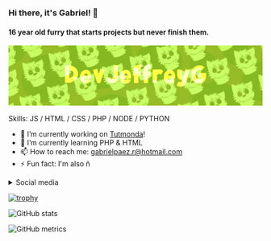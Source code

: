 ### Hi there, it's Gabriel! 👋
#### 16 year old furry that starts projects but never finish them.
![16 year old furry that starts projects but never finish them.](https://github.com/DevJeffreyG/DevJeffreyG/blob/master/Banner.png?raw=true)


Skills: JS / HTML / CSS / PHP / NODE / PYTHON

- 🔭 I’m currently working on [Tutmonda](https://github.com/Jleguim/tutmonda-project)! 
- 🌱 I’m currently learning PHP & HTML 
- 📫 How to reach me: gabrielpaez.r@hotmail.com 
- ⚡ Fun fact: I'm also ñ 

<details><summary>Social media</summary>
  <div align="center">
    <a href="https://github.com/DevJeffreyG"><img title="GitHub" src='https://cdn.jsdelivr.net/npm/simple-icons@3.0.1/icons/github.svg' alt='github' height='40'></a> 
    <a href="https://twitter.com/JeffreyG__"><img title="'Business' Twitter" src='https://cdn.jsdelivr.net/npm/simple-icons@3.0.1/icons/twitter.svg' alt='twitter' height='40'></a> 
    <a href="https://twitter.com/fakeJeffreyG"><img title="Personal Twitter" src='https://cdn.jsdelivr.net/npm/simple-icons@3.0.1/icons/twitter.svg' alt='twitter' height='40'></a> 
    <a href="https://www.youtube.com/JeffreyG"><img title="YouTube" src='https://cdn.jsdelivr.net/npm/simple-icons@3.0.1/icons/youtube.svg' alt='youtube' height='40'></a>
  </div>
</details>

<!--[<img src='https://cdn.jsdelivr.net/npm/simple-icons@3.0.1/icons/github.svg' alt='github' height='40'>](https://github.com/DevJeffreyG)  [<img src='https://cdn.jsdelivr.net/npm/simple-icons@3.0.1/icons/twitter.svg' alt='twitter' height='40'>](https://twitter.com/JeffreyG__) [<img src='https://cdn.jsdelivr.net/npm/simple-icons@3.0.1/icons/twitter.svg' alt='twitter' height='40'>](https://twitter.com/fakeJeffreyG) [<img src='https://cdn.jsdelivr.net/npm/simple-icons@3.0.1/icons/youtube.svg' alt='YouTube' height='40'>](https://www.youtube.com/channel/UCCYiF7GGja7iJgsc4LN0oHw)  
-->

[![trophy](https://github-profile-trophy.vercel.app/?username=DevJeffreyG)](https://github.com/ryo-ma/github-profile-trophy)

![GitHub stats](https://github-readme-stats.vercel.app/api?username=DevJeffreyG&show_icons=true)  

![GitHub metrics](https://metrics.lecoq.io/DevJeffreyG)  

